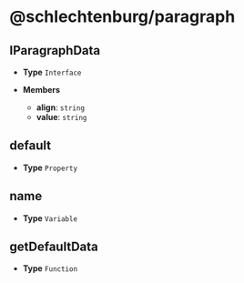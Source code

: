 # @schlechtenburg/paragraph

## IParagraphData



- **Type** `Interface`


- **Members**
   - **align**: `string`
   - **value**: `string`


## default



- **Type** `Property`



## name



- **Type** `Variable`



## getDefaultData



- **Type** `Function`